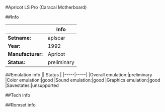 #Apricot LS Pro (Caracal Motherboard)

##Info

||Info|
|-----|-----|
|**Setname:**|aplscar
|**Year:**|1992
|**Manufacturer:**|Apricot
|**Status:**|preliminary

##Emulation info
|| Status |
|-----|-----|
|Overall emulation:|preliminary
|Color emulation:|good
|Sound emulation:|good
|Graphics emulation:|good
|Savestates:|unsupported

##Tech info

##Romset info

<!--- START OF EDITED COMMENT DO NOT TOUCH TEXT ABOVE-->
